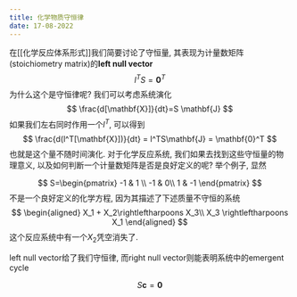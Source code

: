 ```yaml
---
title: 化学物质守恒律
date: 17-08-2022
---
```

在[[化学反应体系形式]]我们简要讨论了守恒量, 其表现为计量数矩阵(stoichiometry matrix)的**left null vector**
$$
l^T S = \mathbf{0}^T
$$
为什么这个是守恒律呢? 我们可以考虑系统演化
$$
\frac{d[\mathbf{X}]}{dt}=S \mathbf{J}
$$
如果我们左右同时作用一个$l^T$, 可以得到
$$
\frac{d(l^T[\mathbf{X}])}{dt} = l^TS\mathbf{J} = \mathbf{0}^T
$$
也就是这个量不随时间演化. 对于化学反应系统, 我们如果去找到这些守恒量的物理意义, 以及如何判断一个计量数矩阵是否是良好定义的呢? 举个例子, 显然

$$
S=\begin{pmatrix}
-1 &  1 \\
-1 & 0\\
1  & -1
\end{pmatrix}
$$
不是一个良好定义的化学方程, 因为其描述了下述质量不守恒的系统
$$
\begin{aligned}
X_1 + X_2\rightleftharpoons X_3\\
X_3 \rightleftharpoons X_1
\end{aligned}
$$
这个反应系统中有一个$X_2$凭空消失了. 

left null vector给了我们守恒律, 而right null vector则能表明系统中的emergent cycle

$$
S\mathbf{c}=\mathbf{0}
$$
